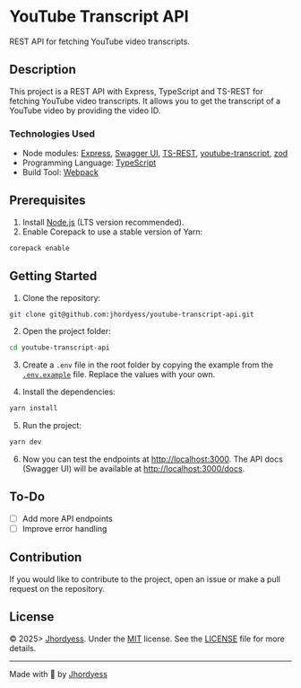 # YouTube Transcript API

REST API for fetching YouTube video transcripts.

## Description

This project is a REST API with Express, TypeScript and TS-REST for fetching YouTube video transcripts. It allows you to get the transcript of a YouTube video by providing the video ID.

### Technologies Used

- Node modules: [Express](https://expressjs.com/), [Swagger UI](https://swagger.io/tools/swagger-ui/), [TS-REST](https://ts-rest.com/), [youtube-transcript](https://www.npmjs.com/package/youtube-transcript),
[zod](https://zod.dev/)
- Programming Language: [TypeScript](https://www.typescriptlang.org/)
- Build Tool: [Webpack](https://webpack.js.org/)

## Prerequisites

1. Install [Node.js](https://nodejs.org/en/download) (LTS version recommended).
2. Enable Corepack to use a stable version of Yarn:

```sh
corepack enable
```

## Getting Started

1. Clone the repository:

```bash
git clone git@github.com:jhordyess/youtube-transcript-api.git
```

2. Open the project folder:

```bash
cd youtube-transcript-api
```

3. Create a `.env` file in the root folder by copying the example from the [`.env.example`](./.env.example) file. Replace the values with your own.

4. Install the dependencies:

```bash
yarn install
```

5. Run the project:

```bash
yarn dev
```

6. Now you can test the endpoints at <http://localhost:3000>. The API docs (Swagger UI) will be available at <http://localhost:3000/docs>.

## To-Do

- [ ] Add more API endpoints
- [ ] Improve error handling

## Contribution

If you would like to contribute to the project, open an issue or make a pull request on the repository.

## License

© 2025> [Jhordyess](https://github.com/jhordyess). Under the [MIT](https://choosealicense.com/licenses/mit/) license. See the [LICENSE](./LICENSE) file for more details.

---

Made with 💪 by [Jhordyess](https://www.jhordyess.com/)